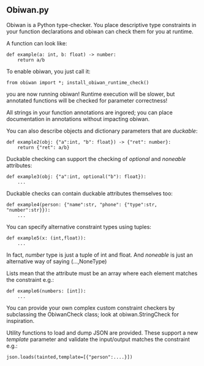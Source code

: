 Obiwan.py
---------

Obiwan is a Python type-checker.  You place descriptive type constraints in your function declarations and obiwan can check them for you at runtime.

A function can look like:

    def example(a: int, b: float) -> number:
        return a/b
    
To enable obiwan, you just call it:

    from obiwan import *; install_obiwan_runtime_check()
    
you are now running obiwan!  Runtime execution will be slower, but annotated functions will be checked for parameter correctness!

All strings in your function annotations are ingored; you can place documentation in annotations without impacting obiwan.

You can also describe objects and dictionary parameters that are *duckable*:

    def example2(obj: {"a":int, "b": float}) -> {"ret": number}:
        return {"ret": a/b}
        
Duckable checking can support the checking of *optional* and *noneable* attributes:

    def example3(obj: {"a":int, optional("b"): float}):
        ...
        
Duckable checks can contain duckable attributes themselves too:

    def example4(person: {"name":str, "phone": {"type":str, "number":str}}):
        ...
        
You can specify alternative constraint types using tuples:

    def example5(x: (int,float)):
        ...
        
In fact, *number* type is just a tuple of int and float.  And *noneable* is just an alternative way of saying (...,NoneType)

Lists mean that the attribute must be an array where each element matches the constraint e.g.:

    def example6(numbers: [int]):
        ...
        
You can provide your own complex custom constraint checkers by subclassing the ObiwanCheck class; look at obiwan.StringCheck for inspiration.

Utility functions to load and dump JSON are provided.  These support a new *template* parameter and validate the input/output matches the constraint e.g.:

    json.loads(tainted,template=[{"person":....}])
